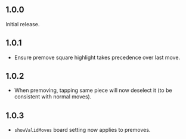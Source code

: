 ## 1.0.0

Initial release.

## 1.0.1

- Ensure premove square highlight takes precedence over last move.

## 1.0.2

- When premoving, tapping same piece will now deselect it (to be consistent with
normal moves).

## 1.0.3

- `showValidMoves` board setting now applies to premoves.
